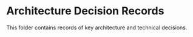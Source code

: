 # Architecture Decision Records

This folder contains records of key architecture and technical decisions.
